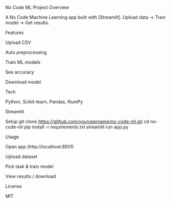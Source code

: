 No Code ML Project
Overview

A No Code Machine Learning app built with [Streamlit].
Upload data → Train model → Get results.

Features

Upload CSV

Auto preprocessing

Train ML models

See accuracy 

Download model

Tech

Python, Scikit-learn, Pandas, NumPy

Streamlit 

Setup
git clone https://github.com/yourusername/no-code-ml.git
cd no-code-ml
pip install -r requirements.txt
streamlit run app.py

Usage

Open app (http://localhost:8501)

Upload dataset

Pick task & train model

View results / download

License

MIT
